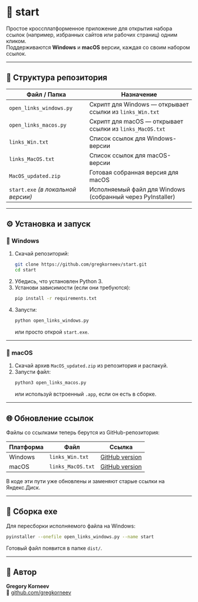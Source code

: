 # 🚀 start

Простое кроссплатформенное приложение для открытия набора ссылок (например, избранных сайтов или рабочих страниц) одним кликом.  
Поддерживаются **Windows** и **macOS** версии, каждая со своим набором ссылок.

---

## 📂 Структура репозитория

| Файл / Папка | Назначение |
|---------------|------------|
| `open_links_windows.py` | Скрипт для Windows — открывает ссылки из `links_Win.txt` |
| `open_links_macos.py` | Скрипт для macOS — открывает ссылки из `links_MacOS.txt` |
| `links_Win.txt` | Список ссылок для Windows-версии |
| `links_MacOS.txt` | Список ссылок для macOS-версии |
| `MacOS_updated.zip` | Готовая собранная версия для macOS |
| `start.exe` *(в локальной версии)* | Исполняемый файл для Windows (собранный через PyInstaller) |

---

## ⚙️ Установка и запуск

### 🔹 Windows

1. Скачай репозиторий:
   ```bash
   git clone https://github.com/gregkorneev/start.git
   cd start
   ```
2. Убедись, что установлен Python 3.
3. Установи зависимости (если они требуются):
   ```bash
   pip install -r requirements.txt
   ```
4. Запусти:
   ```bash
   python open_links_windows.py
   ```
   или просто открой `start.exe`.

---

### 🔹 macOS

1. Скачай архив `MacOS_updated.zip` из репозитория и распакуй.
2. Запусти файл:
   ```bash
   python3 open_links_macos.py
   ```
   или используй встроенный `.app`, если он есть в сборке.

---

## 🌐 Обновление ссылок

Файлы со ссылками теперь берутся из GitHub-репозитория:

| Платформа | Файл | Ссылка |
|------------|------|--------|
| Windows | `links_Win.txt` | [GitHub version](https://github.com/gregkorneev/start/blob/main/links_Win.txt) |
| macOS | `links_MacOS.txt` | [GitHub version](https://github.com/gregkorneev/start/blob/main/links_MacOS.txt) |

В коде эти пути уже обновлены и заменяют старые ссылки на Яндекс.Диск.

---

## 🧩 Сборка exe

Для пересборки исполняемого файла на Windows:
```bash
pyinstaller --onefile open_links_windows.py --name start
```
Готовый файл появится в папке `dist/`.

---

## 🪪 Автор

**Gregory Korneev**  
📍 [github.com/gregkorneev](https://github.com/gregkorneev)
